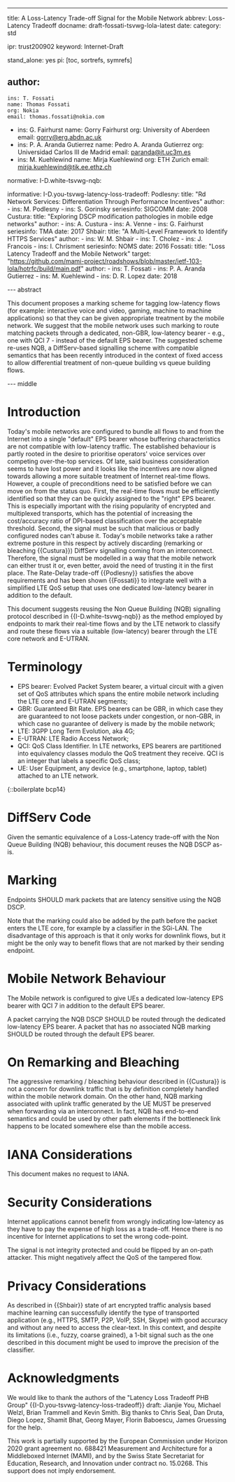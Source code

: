 ---
title: A Loss-Latency Trade-off Signal for the Mobile Network
abbrev: Loss-Latency Tradeoff
docname: draft-fossati-tsvwg-lola-latest
date:
category: std

ipr: trust200902
keyword: Internet-Draft

stand_alone: yes
pi: [toc, sortrefs, symrefs]

author:
  -
    ins: T. Fossati
    name: Thomas Fossati
    org: Nokia
    email: thomas.fossati@nokia.com
  -
    ins: G. Fairhurst
    name: Gorry Fairhurst
    org: University of Aberdeen
    email: gorry@erg.abdn.ac.uk
  -
    ins: P. A. Aranda Gutierrez
    name: Pedro A. Aranda Gutierrez
    org: Universidad Carlos III de Madrid
    email: paranda@it.uc3m.es
  -
    ins: M. Kuehlewind
    name: Mirja Kuehlewind
    org: ETH Zurich
    email: mirja.kuehlewind@tik.ee.ethz.ch

normative:
    I-D.white-tsvwg-nqb:

informative:
    I-D.you-tsvwg-latency-loss-tradeoff:
    Podlesny:
      title: "Rd Network Services: Differentiation Through Performance Incentives"
      author:
        -
          ins: M. Podlesny
        -
          ins: S. Gorinsky
      seriesinfo: SIGCOMM
      date: 2008
    Custura:
      title: "Exploring DSCP modification pathologies in mobile edge networks"
      author:
        -
          ins: A. Custura
        -
          ins: A. Venne
        -
          ins: G. Fairhurst
      seriesinfo: TMA
      date: 2017
    Shbair:
      title: "A Multi-Level Framework to Identify HTTPS Services"
      author:
        -
          ins: W. M. Shbair
        -
          ins: T. Cholez
        -
          ins: J. Francois
        -
          ins: I. Chrisment
      seriesinfo: NOMS
      date: 2016
    Fossati:
      title: "Loss Latency Tradeoff and the Mobile Network"
      target: "https://github.com/mami-project/roadshows/blob/master/ietf-103-lola/hotrfc/build/main.pdf"
      author:
        -
          ins: T. Fossati
        -
          ins: P. A. Aranda Gutierrez
        -
          ins: M. Kuehlewind
        -
          ins: D. R. Lopez
      date: 2018

--- abstract

This document proposes a marking scheme for tagging low-latency flows (for
example: interactive voice and video, gaming, machine to machine applications)
so that they can be given appropriate treatment by the mobile network.  We
suggest that the mobile network uses such marking to route matching packets
through a dedicated, non-GBR, low-latency bearer - e.g., one with QCI 7 -
instead of the default EPS bearer.  The suggested scheme re-uses NQB, a
DiffServ-based signalling scheme with compatible semantics that has been
recently introduced in the context of fixed access to allow differential
treatment of non-queue building vs queue building flows.

--- middle

# Introduction

Today's mobile networks are configured to bundle all flows to and from the
Internet into a single "default" EPS bearer whose buffering characteristics
are not compatible with low-latency traffic.  The established behaviour is
partly rooted in the desire to prioritise operators' voice services over
competing over-the-top services.  Of late, said business consideration seems
to have lost power and it looks like the incentives are now aligned towards
allowing a more suitable treatment of Internet real-time flows.  However, a
couple of preconditions need to be satisfied before we can move on from the
status quo.  First, the real-time flows must be efficiently identified so that
they can be quickly assigned to the "right" EPS bearer.  This is especially
important with the rising popularity of encrypted and multiplexed transports,
which has the potential of increasing the cost/accuracy ratio of DPI-based
classification over the acceptable threshold.  Second, the signal must be such
that malicious or badly configured nodes can't abuse it.  Today's mobile
networks take a rather extreme posture in this respect by actively discarding
(remarking or bleaching {{Custura}}) DiffServ signalling coming from an
interconnect.  Therefore, the signal must be modelled in a way that the mobile
network can either trust it or, even better, avoid the need of trusting it in
the first place.  The Rate-Delay trade-off {{Podlesny}} satisfies the above
requirements and has been shown {{Fossati}} to integrate well with a
simplified LTE QoS setup that uses one dedicated low-latency bearer in
addition to the default.

This document suggests reusing the Non Queue Building (NQB) signalling
protocol described in {{I-D.white-tsvwg-nqb}} as the method employed by
endpoints to mark their real-time flows and by the LTE network to classify and
route these flows via a suitable (low-latency) bearer through the LTE core
network and E-UTRAN.

# Terminology

- EPS bearer: Evolved Packet System bearer, a virtual circuit with a given set
  of QoS attributes which spans the entire mobile network including the LTE
  core and E-UTRAN segments;
- GBR: Guaranteed Bit Rate.  EPS bearers can be GBR, in which case they are
  guaranteed to not loose packets under congestion, or non-GBR, in which case
  no guarantee of delivery is made by the mobile network;
- LTE: 3GPP Long Term Evolution, aka 4G;
- E-UTRAN: LTE Radio Access Network;
- QCI: QoS Class Identifier.  In LTE networks, EPS bearers are partitioned
  into equivalency classes modulo the QoS treatment they receive.  QCI is an
  integer that labels a specific QoS class;
- UE: User Equipment, any device (e.g., smartphone, laptop, tablet) attached
  to an LTE network.

{::boilerplate bcp14}

# DiffServ Code

Given the semantic equivalence of a Loss-Latency trade-off with the Non Queue
Building (NQB) behaviour, this document reuses the NQB DSCP as-is.

# Marking

Endpoints SHOULD mark packets that are latency sensitive using the NQB DSCP.

Note that the marking could also be added by the path before the packet enters
the LTE core, for example by a classifier in the SGi-LAN.  The disadvantage of
this approach is that it only works for downlink flows, but it might be the
only way to benefit flows that are not marked by their sending endpoint.

# Mobile Network Behaviour

The Mobile network is configured to give UEs a dedicated low-latency EPS
bearer with QCI 7 in addition to the default EPS bearer.

A packet carrying the NQB DSCP SHOULD be routed through the dedicated
low-latency EPS bearer.  A packet that has no associated NQB marking SHOULD be
routed through the default EPS bearer.

# On Remarking and Bleaching

The aggressive remarking / bleaching behaviour described in {{Custura}} is not
a concern for downlink traffic that is by definition completely handled within
the mobile network domain.  On the other hand, NQB marking associated with
uplink traffic generated by the UE MUST be preserved when forwarding via an
interconnect.  In fact, NQB has end-to-end semantics and could be used by
other path elements if the bottleneck link happens to be located somewhere
else than the mobile access.

# IANA Considerations

This document makes no request to IANA.

# Security Considerations

Internet applications cannot benefit from wrongly indicating low-latency as
they have to pay the expense of high loss as a trade-off.  Hence there is no
incentive for Internet applications to set the wrong code-point.

The signal is not integrity protected and could be flipped by an on-path
attacker.  This might negatively affect the QoS of the tampered flow.

# Privacy Considerations

As described in {{Shbair}} state of art encrypted traffic analysis based
machine learning can successfully identify the type of transported application
(e.g., HTTPS, SMTP, P2P, VoIP, SSH, Skype) with good accuracy and without any
need to access the clear-text.  In this context, and despite its limitations
(i.e., fuzzy, coarse grained), a 1-bit signal such as the one described in
this document might be used to improve the precision of the classifier.

# Acknowledgments

We would like to thank the authors of the "Latency Loss Tradeoff PHB Group"
{{I-D.you-tsvwg-latency-loss-tradeoff}} draft: Jianjie You, Michael Welzl,
Brian Trammell and Kevin Smith.  Big thanks to Chris Seal, Dan Druta, Diego
Lopez, Shamit Bhat, Georg Mayer, Florin Baboescu, James Gruessing for the
help.

This work is partially supported by the European Commission under Horizon 2020
grant agreement no. 688421 Measurement and Architecture for a Middleboxed
Internet (MAMI), and by the Swiss State Secretariat for Education, Research,
and Innovation under contract no. 15.0268.  This support does not imply
endorsement.
